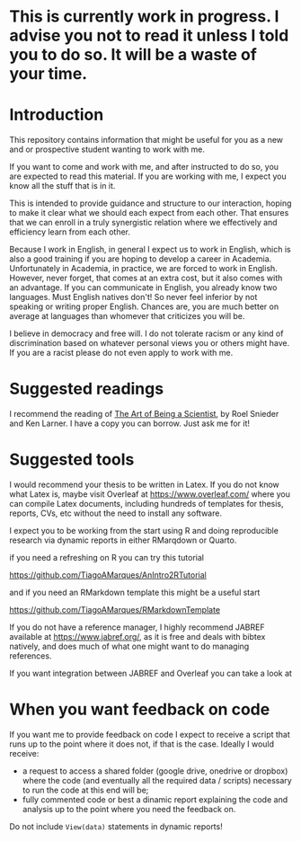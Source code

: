 # This is currently work in progress. I advise you not to read it unless I told you to do so. It will be a waste of your time.

# Introduction

This repository contains information that might be useful for you as a new and or prospective student wanting to work with me.

If you want to come and work with me, and after instructed to do so, you are expected to read this material. If you are working with me, I expect you know all the stuff that is in it.

This is intended to provide guidance and structure to our interaction, hoping to make it clear what we should each expect from each other. That ensures that we can enroll in a truly synergistic relation where we effectively and efficiency learn from each other.

Because I work in English, in general I expect us to work in English, which is also a good training if you are hoping to develop a career in Academia. Unfortunately in Academia, in practice, we are forced to work in English. However, never forget, that comes at an extra cost, but it also comes with an advantage. If you can communicate in English, you already know two languages. Must English natives don't! So never feel inferior by not speaking or writing proper English. Chances are, you are much better on average at languages than whomever that criticizes you will be. 

I believe in democracy and free will. I do not tolerate racism or any kind of discrimination based on whatever personal views you or others might have. If you are a racist please do not even apply to work with me.

# Suggested readings

I recommend the reading of <a href="https://www.cambridge.org/core/books/art-of-being-a-scientist/103DD9A3EDBFA2870702E5F05ADC2F9E">The Art of Being a Scientist</a>, by Roel Snieder and Ken Larner. I have a copy you can borrow. Just ask me for it!

# Suggested tools

I would recommend your thesis to be written in Latex. If you do not know what Latex is, maybe visit Overleaf at https://www.overleaf.com/ where you can compile Latex documents, including hundreds of templates for thesis, reports, CVs, etc without the need to install any software.

I expect you to be working from the start using R and doing reproducible research via dynamic reports in either RMarqdown or Quarto.

if you need a refreshing on R you can try this tutorial

https://github.com/TiagoAMarques/AnIntro2RTutorial

and if you need an RMarkdown template this might be a useful start

https://github.com/TiagoAMarques/RMarkdownTemplate

If you do not have a reference manager, I highly recommend JABREF available at https://www.jabref.org/, as it is free and deals with bibtex natively, and does much of what one might want to do managing references.

If you want integration between JABREF and Overleaf you can take a look at 


# When you want feedback on code

If you want me to provide feedback on code I expect to receive a script that runs up to the point where it does not, if that is the case. Ideally I would receive:

* a request to access a shared folder (google drive, onedrive or dropbox) where the code (and eventually all the required data / scripts) necessary to run the code at this end will be;
* fully commented code or best a dinamic report explaining the code and analysis up to the point where you need the feedback on.

Do not include `View(data)` statements in dynamic reports!